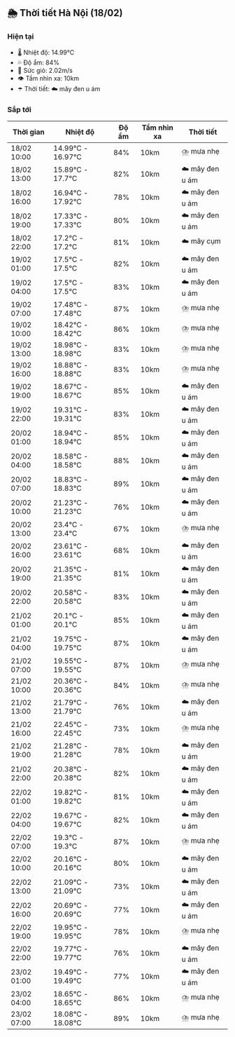 ## 🌦️ Thời tiết Hà Nội (18/02)

### Hiện tại

- 🌡️ Nhiệt độ: 14.99℃
- 💦 Độ ẩm: 84%
- 💨 Sức gió: 2.02m/s
- 👁️ Tầm nhìn xa: 10km
- ☂️ Thời tiết: ☁️ mây đen u ám

### Sắp tới

| Thời gian | Nhiệt độ | Độ ẩm | Tầm nhìn xa | Thời tiết |
| --- | --- | --- | --- | --- |
| 18/02 10:00 | 14.99℃ - 16.97℃ | 84% | 10km | ⛈️ mưa nhẹ |
| 18/02 13:00 | 15.89℃ - 17.7℃ | 82% | 10km | ☁️ mây đen u ám |
| 18/02 16:00 | 16.94℃ - 17.92℃ | 78% | 10km | ☁️ mây đen u ám |
| 18/02 19:00 | 17.33℃ - 17.33℃ | 80% | 10km | ☁️ mây đen u ám |
| 18/02 22:00 | 17.2℃ - 17.2℃ | 81% | 10km | ☁️ mây cụm |
| 19/02 01:00 | 17.5℃ - 17.5℃ | 82% | 10km | ☁️ mây đen u ám |
| 19/02 04:00 | 17.5℃ - 17.5℃ | 83% | 10km | ☁️ mây đen u ám |
| 19/02 07:00 | 17.48℃ - 17.48℃ | 87% | 10km | ⛈️ mưa nhẹ |
| 19/02 10:00 | 18.42℃ - 18.42℃ | 86% | 10km | ⛈️ mưa nhẹ |
| 19/02 13:00 | 18.98℃ - 18.98℃ | 83% | 10km | ⛈️ mưa nhẹ |
| 19/02 16:00 | 18.88℃ - 18.88℃ | 83% | 10km | ⛈️ mưa nhẹ |
| 19/02 19:00 | 18.67℃ - 18.67℃ | 85% | 10km | ☁️ mây đen u ám |
| 19/02 22:00 | 19.31℃ - 19.31℃ | 83% | 10km | ☁️ mây đen u ám |
| 20/02 01:00 | 18.94℃ - 18.94℃ | 85% | 10km | ☁️ mây đen u ám |
| 20/02 04:00 | 18.58℃ - 18.58℃ | 88% | 10km | ☁️ mây đen u ám |
| 20/02 07:00 | 18.83℃ - 18.83℃ | 89% | 10km | ☁️ mây đen u ám |
| 20/02 10:00 | 21.23℃ - 21.23℃ | 76% | 10km | ☁️ mây đen u ám |
| 20/02 13:00 | 23.4℃ - 23.4℃ | 67% | 10km | ⛈️ mưa nhẹ |
| 20/02 16:00 | 23.61℃ - 23.61℃ | 68% | 10km | ☁️ mây đen u ám |
| 20/02 19:00 | 21.35℃ - 21.35℃ | 81% | 10km | ☁️ mây đen u ám |
| 20/02 22:00 | 20.58℃ - 20.58℃ | 83% | 10km | ☁️ mây đen u ám |
| 21/02 01:00 | 20.1℃ - 20.1℃ | 85% | 10km | ☁️ mây đen u ám |
| 21/02 04:00 | 19.75℃ - 19.75℃ | 87% | 10km | ☁️ mây đen u ám |
| 21/02 07:00 | 19.55℃ - 19.55℃ | 87% | 10km | ⛈️ mưa nhẹ |
| 21/02 10:00 | 20.36℃ - 20.36℃ | 84% | 10km | ⛈️ mưa nhẹ |
| 21/02 13:00 | 21.79℃ - 21.79℃ | 76% | 10km | ☁️ mây đen u ám |
| 21/02 16:00 | 22.45℃ - 22.45℃ | 73% | 10km | ⛈️ mưa nhẹ |
| 21/02 19:00 | 21.28℃ - 21.28℃ | 78% | 10km | ☁️ mây đen u ám |
| 21/02 22:00 | 20.38℃ - 20.38℃ | 82% | 10km | ☁️ mây đen u ám |
| 22/02 01:00 | 19.82℃ - 19.82℃ | 81% | 10km | ☁️ mây đen u ám |
| 22/02 04:00 | 19.67℃ - 19.67℃ | 82% | 10km | ☁️ mây đen u ám |
| 22/02 07:00 | 19.3℃ - 19.3℃ | 87% | 10km | ⛈️ mưa nhẹ |
| 22/02 10:00 | 20.16℃ - 20.16℃ | 80% | 10km | ☁️ mây đen u ám |
| 22/02 13:00 | 21.09℃ - 21.09℃ | 73% | 10km | ☁️ mây đen u ám |
| 22/02 16:00 | 20.69℃ - 20.69℃ | 77% | 10km | ☁️ mây đen u ám |
| 22/02 19:00 | 19.95℃ - 19.95℃ | 78% | 10km | ⛈️ mưa nhẹ |
| 22/02 22:00 | 19.77℃ - 19.77℃ | 76% | 10km | ☁️ mây đen u ám |
| 23/02 01:00 | 19.49℃ - 19.49℃ | 77% | 10km | ☁️ mây đen u ám |
| 23/02 04:00 | 18.65℃ - 18.65℃ | 86% | 10km | ⛈️ mưa nhẹ |
| 23/02 07:00 | 18.08℃ - 18.08℃ | 89% | 10km | ⛈️ mưa nhẹ |
